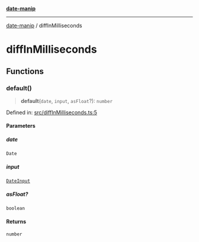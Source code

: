 [**date-manip**](index.md)

***

[date-manip](modules.md) / diffInMilliseconds

# diffInMilliseconds

## Functions

### default()

> **default**(`date`, `input`, `asFloat`?): `number`

Defined in: [src/diffInMilliseconds.ts:5](https://github.com/fengxinming/date-manip/blob/12d12a4c2a3486e81330ba529f3fb8271142d945/src/diffInMilliseconds.ts#L5)

#### Parameters

##### date

`Date`

##### input

[`DateInput`](types.md#dateinput)

##### asFloat?

`boolean`

#### Returns

`number`
